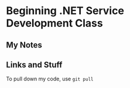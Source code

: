 # Beginning .NET Service Development Class

## My Notes


## Links and Stuff
 

 To pull down my code, use `git pull`

 